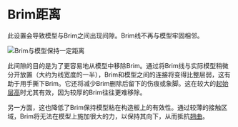 Brim距离
====
此设置会导致模型与Brim之间出现间隙。Brim线不再与模型牢固相邻。


<!--screenshot {
"image_path": "brim_gap.png",
"models": [
{
"script": "arrow.scad",
"transformation": ["scale(0.5)"]
}
],
"camera_position": [-22, 32, 133],
"settings": {
"adhesion_type": "brim",
"brim_gap": 1
},
"colours": 32
}-->
![Brim与模型保持一定距离](../images/brim_gap.png)

此间隙的目的是为了更容易地从模型中移除Brim。通过将Brim线与实际模型稍微分开放置（大约为线宽度的一半），Brim和模型之间的连接将变得比整层弱，这有助于用手撕下Brim。它还将减少Brim删除后留下的伤痕或象脚。这在较大的[起始层高](../resolution/layer_height_0.md)时尤其有效，因为较厚的Brim往往更难移除。

另一方面，这也降低了Brim保持模型粘在构造板上的有效性。通过较薄的接触区域，Brim将无法在模型上施加很大的力，以保持其向下，从而抵抗[翘曲](../troubleshooting/warping.md)。
